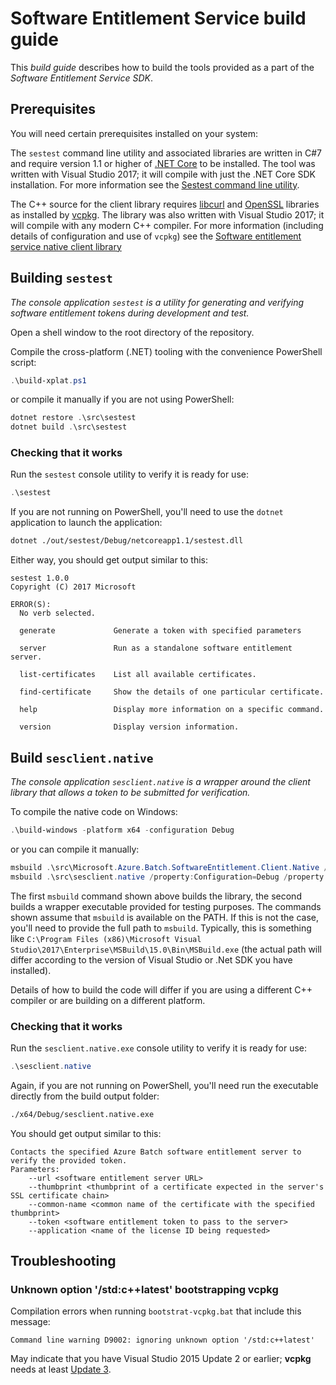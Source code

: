 # Software Entitlement Service build guide

This *build guide* describes how to build the tools provided as a part of the *Software Entitlement Service SDK*.

## Prerequisites

You will need certain prerequisites installed on your system:

The `sestest` command line utility and associated libraries are written in C#7 and require version 1.1 or higher of [.NET Core](https://www.microsoft.com/net/core#windowsvs2017) to be installed. The tool was written with Visual Studio 2017; it will compile with just the .NET Core SDK installation. For more information see the [Sestest command line utility](../src/sestest/).

The C++ source for the client library requires [libcurl](https://curl.haxx.se/libcurl/) and [OpenSSL](https://www.openssl.org/) libraries as installed by [vcpkg](https://blogs.msdn.microsoft.com/vcblog/2016/09/19/vcpkg-a-tool-to-acquire-and-build-c-open-source-libraries-on-windows/). The library was also written with Visual Studio 2017; it will compile with any modern C++ compiler. For more information (including details of configuration and use of `vcpkg`) see the [Software entitlement service native client library](../src/Microsoft.Azure.Batch.SoftwareEntitlement.Client.Native)

## Building `sestest`

*The console application `sestest` is a utility for generating and verifying software entitlement tokens during development and test.*

Open a shell window to the root directory of the repository.

Compile the cross-platform (.NET) tooling with the convenience PowerShell script:

``` PowerShell
.\build-xplat.ps1
```

or compile it manually if you are not using PowerShell:

``` PowerShell
dotnet restore .\src\sestest
dotnet build .\src\sestest
```

### Checking that it works

Run the `sestest` console utility to verify it is ready for use:

``` PowerShell
.\sestest
```

If you are not running on PowerShell, you'll need to use the `dotnet` application to launch the application:

``` bash
dotnet ./out/sestest/Debug/netcoreapp1.1/sestest.dll
```

Either way, you should get output similar to this:

``` 
sestest 1.0.0
Copyright (C) 2017 Microsoft

ERROR(S):
  No verb selected.

  generate             Generate a token with specified parameters

  server               Run as a standalone software entitlement server.

  list-certificates    List all available certificates.

  find-certificate     Show the details of one particular certificate.

  help                 Display more information on a specific command.

  version              Display version information.
```

## Build `sesclient.native`

*The console application `sesclient.native` is a wrapper around the client library that allows a token to be submitted for verification.*

To compile the native code on Windows:

``` PowerShell
.\build-windows -platform x64 -configuration Debug
```

or you can compile it manually:

``` PowerShell
msbuild .\src\Microsoft.Azure.Batch.SoftwareEntitlement.Client.Native /property:Configuration=Debug /property:Platform=x64
msbuild .\src\sesclient.native /property:Configuration=Debug /property:Platform=x64
```

The first `msbuild` command shown above builds the library, the second builds a wrapper executable provided for testing purposes.
The commands shown assume that `msbuild` is available on the PATH. If this is not the case, you'll need to provide the full path to `msbuild`. Typically, this is something like `C:\Program Files (x86)\Microsoft Visual Studio\2017\Enterprise\MSBuild\15.0\Bin\MSBuild.exe` (the actual path will differ according to the version of Visual Studio or .Net SDK you have installed).

Details of how to build the code will differ if you are using a different C++ compiler or are building on a different platform.

### Checking that it works

Run the `sesclient.native.exe` console utility to verify it is ready for use:

``` PowerShell
.\sesclient.native
```

Again, if you are not running on PowerShell, you'll need run the executable directly from the build output folder:

``` bash
./x64/Debug/sesclient.native.exe
```

You should get output similar to this:

``` 
Contacts the specified Azure Batch software entitlement server to verify the provided token.
Parameters:
    --url <software entitlement server URL>
    --thumbprint <thumbprint of a certificate expected in the server's SSL certificate chain>
    --common-name <common name of the certificate with the specified thumbprint>
    --token <software entitlement token to pass to the server>
    --application <name of the license ID being requested>
```

## Troubleshooting

### Unknown option '/std:c++latest' bootstrapping vcpkg

Compilation errors when running `bootstrat-vcpkg.bat` that include this message:

```
Command line warning D9002: ignoring unknown option '/std:c++latest'
```

May indicate that you have Visual Studio 2015 Update 2 or earlier; **vcpkg** needs at least [Update 3](https://www.visualstudio.com/vs/older-downloads/). 

